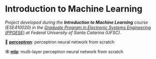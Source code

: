 # Introduction to Machine Learning

_Project developed during the **Introduction to Machine Learning** course (ESE410020) in the [Graduate Program in Electronic Systems Engineering (PPGESE)](https://ppgese.joinville.ufsc.br/en/) at Federal University of Santa Catarina (UFSC)._

🧠 [**perceptron**](https://github.com/jesuinovieira/intro-to-ml/tree/master/perceptron): perceptron neural network from scratch

🕸️ [**mlp**](https://github.com/jesuinovieira/intro-to-ml/tree/master/mlp): multi-layer perceptron neural network from scratch
